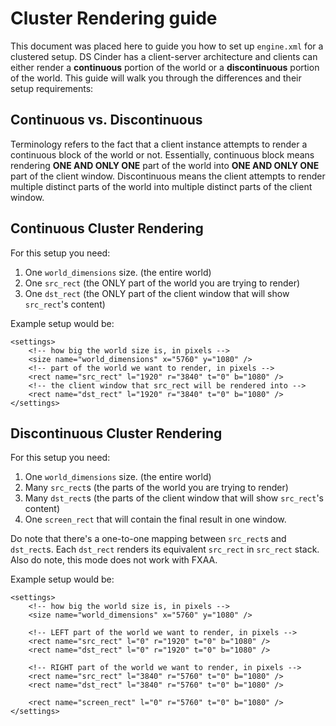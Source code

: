 Cluster Rendering guide
====================

This document was placed here to guide you how to set up `engine.xml` for a clustered setup.  DS Cinder has a client-server architecture and clients can either render a **continuous** portion of the world or a **discontinuous** portion of the world. This guide will walk you through the differences and their setup requirements:

Continuous vs. Discontinuous
----------------------------

Terminology refers to the fact that a client instance attempts to render a continuous block of the world or not. Essentially, continuous block means rendering **ONE AND ONLY ONE** part of the world into **ONE AND ONLY ONE** part of the client window. Discontinuous means the client attempts to render multiple distinct parts of the world into multiple distinct parts of the client window.

Continuous Cluster Rendering
----------------------------

For this setup you need:

 1. One `world_dimensions` size. (the entire world)
 2. One `src_rect` (the ONLY part of the world you are trying to render)
 3. One `dst_rect` (the ONLY part of the client window that will show `src_rect`'s content)

Example setup would be:

```
<settings>
	<!-- how big the world size is, in pixels -->
	<size name="world_dimensions" x="5760" y="1080" />
	<!-- part of the world we want to render, in pixels -->
	<rect name="src_rect" l="1920" r="3840" t="0" b="1080" />
	<!-- the client window that src_rect will be rendered into -->
	<rect name="dst_rect" l="1920" r="3840" t="0" b="1080" />
</settings>
```
Discontinuous Cluster Rendering
----------------------------

For this setup you need:

 1. One `world_dimensions` size. (the entire world)
 2. Many `src_rect`s (the parts of the world you are trying to render)
 3. Many `dst_rect`s (the parts of the client window that will show `src_rect`'s content)
 4. One `screen_rect` that will contain the final result in one window.

Do note that there's a one-to-one mapping between `src_rect`s and `dst_rect`s. Each `dst_rect` renders its equivalent `src_rect` in `src_rect` stack. Also do note, this mode does not work with FXAA.

Example setup would be:

```
<settings>
	<!-- how big the world size is, in pixels -->
	<size name="world_dimensions" x="5760" y="1080" />
	
	<!-- LEFT part of the world we want to render, in pixels -->
	<rect name="src_rect" l="0" r="1920" t="0" b="1080" />
	<rect name="dst_rect" l="0" r="1920" t="0" b="1080" />

	<!-- RIGHT part of the world we want to render, in pixels -->
	<rect name="src_rect" l="3840" r="5760" t="0" b="1080" />
	<rect name="dst_rect" l="3840" r="5760" t="0" b="1080" />
	
	<rect name="screen_rect" l="0" r="5760" t="0" b="1080" />
</settings>
```
